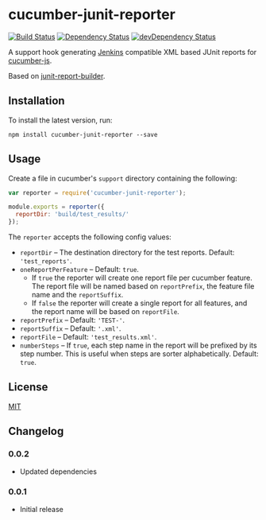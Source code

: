 cucumber-junit-reporter
=======================

[![Build Status](https://travis-ci.org/davidparsson/cucumber-junit-reporter.svg?branch=master)](https://travis-ci.org/davidparsson/cucumber-junit-reporter)
[![Dependency Status](https://david-dm.org/davidparsson/cucumber-junit-reporter.svg)](https://david-dm.org/davidparsson/cucumber-junit-reporter)
[![devDependency Status](https://david-dm.org/davidparsson/cucumber-junit-reporter/dev-status.svg)](https://david-dm.org/davidparsson/cucumber-junit-reporter#info=devDependencies)

A support hook generating [Jenkins](http://jenkins-ci.org/) compatible XML based JUnit reports for [cucumber-js](https://github.com/cucumber/cucumber-js).

Based on [junit-report-builder](https://github.com/davidparsson/junit-report-builder/).

Installation
------------

To install the latest version, run:

    npm install cucumber-junit-reporter --save

Usage
-----


Create a file in cucumber's `support` directory containing the following:

```JavaScript
var reporter = require('cucumber-junit-reporter');

module.exports = reporter({
  reportDir: 'build/test_results/'
});
```

The `reporter` accepts the following config values:

- `reportDir` – The destination directory for the test reports. Default: `'test_reports'`.
- `oneReportPerFeature` – Default: `true`.
  - If `true` the reporter will create one report file per cucumber feature. The report file will be named based on `reportPrefix`, the feature file name and the `reportSuffix`.
  - If `false` the reporter will create a single report for all features, and the report name will be based on `reportFile`.
- `reportPrefix` – Default: `'TEST-'`.
- `reportSuffix` – Default: `'.xml'`.
- `reportFile` – Default: `'test_results.xml'`.
- `numberSteps` – If `true`, each step name in the report will be prefixed by its step number. This is useful when steps are sorter alphabetically. Default: `true`.


License
-------

[MIT](LICENSE)

Changelog
---------

### 0.0.2
- Updated dependencies

### 0.0.1
- Initial release
